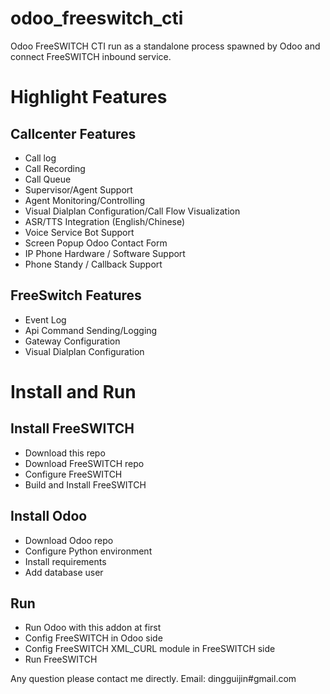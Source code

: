 # odoo_freeswitch_cti
Odoo FreeSWITCH CTI run as a standalone process spawned by Odoo and connect FreeSWITCH inbound service.

# Highlight Features

## Callcenter Features

  * Call log
  * Call Recording
  * Call Queue
  * Supervisor/Agent Support
  * Agent Monitoring/Controlling
  * Visual Dialplan Configuration/Call Flow Visualization
  * ASR/TTS Integration (English/Chinese)
  * Voice Service Bot Support
  * Screen Popup Odoo Contact Form
  * IP Phone Hardware / Software Support
  * Phone Standy / Callback Support

## FreeSwitch Features

   * Event Log
   * Api Command Sending/Logging
   * Gateway Configuration
   * Visual Dialplan Configuration

# Install and Run

## Install FreeSWITCH
   * Download this repo
   * Download FreeSWITCH repo
   * Configure FreeSWITCH
   * Build and Install FreeSWITCH

## Install Odoo
   * Download Odoo repo
   * Configure Python environment
   * Install requirements
   * Add database user

## Run
   * Run Odoo with this addon at first
   * Config FreeSWITCH in Odoo side
   * Config FreeSWITCH XML_CURL module in FreeSWITCH side
   * Run FreeSWITCH


Any question please contact me directly.
Email: dingguijin#gmail.com